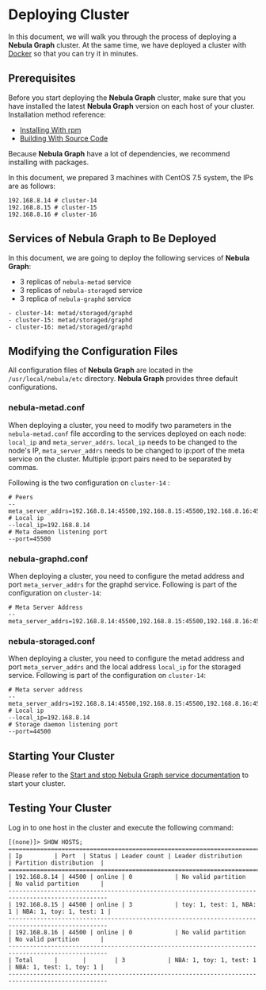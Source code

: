 # Deploying Cluster

In this document, we will walk you through the process of deploying a **Nebula Graph** cluster. At the same time, we have deployed a cluster with [Docker](https://github.com/vesoft-inc/nebula-docker-compose) so that you can try it in minutes.

## Prerequisites

Before you start deploying the **Nebula Graph** cluster, make sure that you have installed the latest **Nebula Graph** version on each host of your cluster. Installation method reference:

- [Installing With rpm](1.install-with-rpm-deb.md)
- [Building With Source Code](../1.build/1.build-source-code.md)

Because **Nebula Graph** have a lot of dependencies, we recommend installing with packages.

In this document, we prepared 3 machines with CentOS 7.5 system, the IPs are as follows:

```text
192.168.8.14 # cluster-14
192.168.8.15 # cluster-15
192.168.8.16 # cluster-16
```

## Services of Nebula Graph to Be Deployed

In this document, we are going to deploy the following services of **Nebula Graph**:

* 3 replicas of `nebula-metad` service
* 3 replicas of `nebula-storage`d service
* 3 replica of `nebula-graphd` service

```text
- cluster-14: metad/storaged/graphd
- cluster-15: metad/storaged/graphd
- cluster-16: metad/storaged/graphd
```

## Modifying the Configuration Files

All configuration files of **Nebula Graph** are located in the `/usr/local/nebula/etc` directory. **Nebula Graph** provides three default configurations.

### nebula-metad.conf

When deploying a cluster, you need to modify two parameters in the `nebula-metad.conf` file according to the services deployed on each node: `local_ip` and `meta_server_addrs`. `local_ip` needs to be changed to the node's IP, `meta_server_addrs` needs to be changed to ip:port of the meta service on the cluster. Multiple ip:port pairs need to be separated by commas.

Following is the two configuration on `cluster-14` :

```text
# Peers
--meta_server_addrs=192.168.8.14:45500,192.168.8.15:45500,192.168.8.16:45500
# Local ip
--local_ip=192.168.8.14
# Meta daemon listening port
--port=45500
```

### nebula-graphd.conf

When deploying a cluster, you need to configure the metad address and port `meta_server_addrs` for the graphd service. Following is part of the configuration on `cluster-14`:

```text
# Meta Server Address
--meta_server_addrs=192.168.8.14:45500,192.168.8.15:45500,192.168.8.16:45500
```

### nebula-storaged.conf

When deploying a cluster, you need to configure the metad address and port `meta_server_addrs` and the local address `local_ip` for the storaged service. Following is part of the configuration on `cluster-14`:

```text
# Meta server address
--meta_server_addrs=192.168.8.14:45500,192.168.8.15:45500,192.168.8.16:45500
# Local ip
--local_ip=192.168.8.14
# Storage daemon listening port
--port=44500
```

## Starting Your Cluster

Please refer to the [Start and stop Nebula Graph service documentation](2.start-stop-service.md) to start your cluster.

## Testing Your Cluster

Log in to one host in the cluster and execute the following command:

```ngql
[(none)]> SHOW HOSTS;
==================================================================================================
| Ip         | Port  | Status | Leader count | Leader distribution     | Partition distribution  |
==================================================================================================
| 192.168.8.14 | 44500 | online | 0            | No valid partition      | No valid partition      |
--------------------------------------------------------------------------------------------------
| 192.168.8.15 | 44500 | online | 3            | toy: 1, test: 1, NBA: 1 | NBA: 1, toy: 1, test: 1 |
--------------------------------------------------------------------------------------------------
| 192.168.8.16 | 44500 | online | 0            | No valid partition      | No valid partition      |
--------------------------------------------------------------------------------------------------
| Total      |       |        | 3            | NBA: 1, toy: 1, test: 1 | NBA: 1, test: 1, toy: 1 |
--------------------------------------------------------------------------------------------------
```
